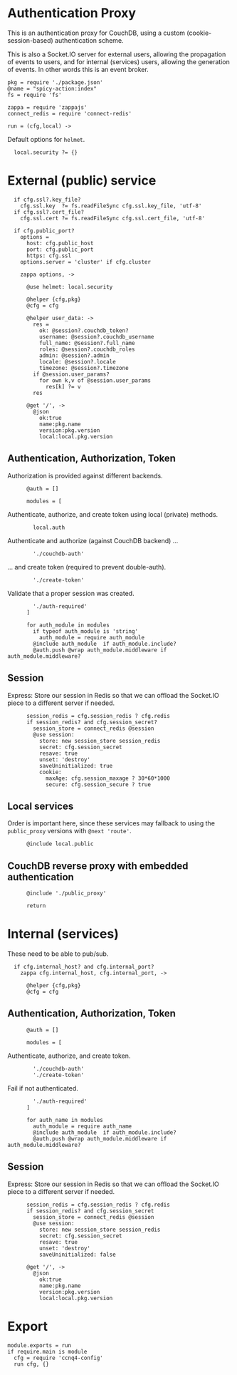 Authentication Proxy
====================

This is an authentication proxy for CouchDB, using a custom (cookie-session-based) authentication scheme.

This is also a Socket.IO server for external users, allowing the propagation of events to users, and for internal (services) users, allowing the generation of events. In other words this is an event broker.

    pkg = require './package.json'
    @name = "spicy-action:index"
    fs = require 'fs'

    zappa = require 'zappajs'
    connect_redis = require 'connect-redis'

    run = (cfg,local) ->

Default options for `helmet`.

      local.security ?= {}

External (public) service
=========================

      if cfg.ssl?.key_file?
        cfg.ssl.key  ?= fs.readFileSync cfg.ssl.key_file, 'utf-8'
      if cfg.ssl?.cert_file?
        cfg.ssl.cert ?= fs.readFileSync cfg.ssl.cert_file, 'utf-8'

      if cfg.public_port?
        options =
          host: cfg.public_host
          port: cfg.public_port
          https: cfg.ssl
        options.server = 'cluster' if cfg.cluster

        zappa options, ->

          @use helmet: local.security

          @helper {cfg,pkg}
          @cfg = cfg

          @helper user_data: ->
            res =
              ok: @session?.couchdb_token?
              username: @session?.couchdb_username
              full_name: @session?.full_name
              roles: @session?.couchdb_roles
              admin: @session?.admin
              locale: @session?.locale
              timezone: @session?.timezone
            if @session.user_params?
              for own k,v of @session.user_params
                res[k] ?= v
            res

          @get '/', ->
            @json
              ok:true
              name:pkg.name
              version:pkg.version
              local:local.pkg.version

Authentication, Authorization, Token
------------------------------------

Authorization is provided against different backends.

          @auth = []

          modules = [

Authenticate, authorize, and create token using local (private) methods.

            local.auth

Authenticate and authorize (against CouchDB backend) ...

            './couchdb-auth'

... and create token (required to prevent double-auth).

            './create-token'

Validate that a proper session was created.

            './auth-required'
          ]

          for auth_module in modules
            if typeof auth_module is 'string'
              auth_module = require auth_module
            @include auth_module  if auth_module.include?
            @auth.push @wrap auth_module.middleware if auth_module.middleware?

Session
-------

Express: Store our session in Redis so that we can offload the Socket.IO piece to a different server if needed.

          session_redis = cfg.session_redis ? cfg.redis
          if session_redis? and cfg.session_secret?
            session_store = connect_redis @session
            @use session:
              store: new session_store session_redis
              secret: cfg.session_secret
              resave: true
              unset: 'destroy'
              saveUninitialized: true
              cookie:
                maxAge: cfg.session_maxage ? 30*60*1000
                secure: cfg.session_secure ? true

Local services
--------------

Order is important here, since these services may fallback to using the `public_proxy` versions with `@next 'route'`.

          @include local.public

CouchDB reverse proxy with embedded authentication
--------------------------------------------------

          @include './public_proxy'

          return


Internal (services)
====================

These need to be able to pub/sub.

      if cfg.internal_host? and cfg.internal_port?
        zappa cfg.internal_host, cfg.internal_port, ->

          @helper {cfg,pkg}
          @cfg = cfg

Authentication, Authorization, Token
------------------------------------

          @auth = []

          modules = [

Authenticate, authorize, and create token.

            './couchdb-auth'
            './create-token'

Fail if not authenticated.

            './auth-required'
          ]

          for auth_name in modules
            auth_module = require auth_name
            @include auth_module  if auth_module.include?
            @auth.push @wrap auth_module.middleware if auth_module.middleware?

Session
-------

Express: Store our session in Redis so that we can offload the Socket.IO piece to a different server if needed.

          session_redis = cfg.session_redis ? cfg.redis
          if session_redis? and cfg.session_secret
            session_store = connect_redis @session
            @use session:
              store: new session_store session_redis
              secret: cfg.session_secret
              resave: true
              unset: 'destroy'
              saveUninitialized: false

          @get '/', ->
            @json
              ok:true
              name:pkg.name
              version:pkg.version
              local:local.pkg.version


Export
======

    module.exports = run
    if require.main is module
      cfg = require 'ccnq4-config'
      run cfg, {}
